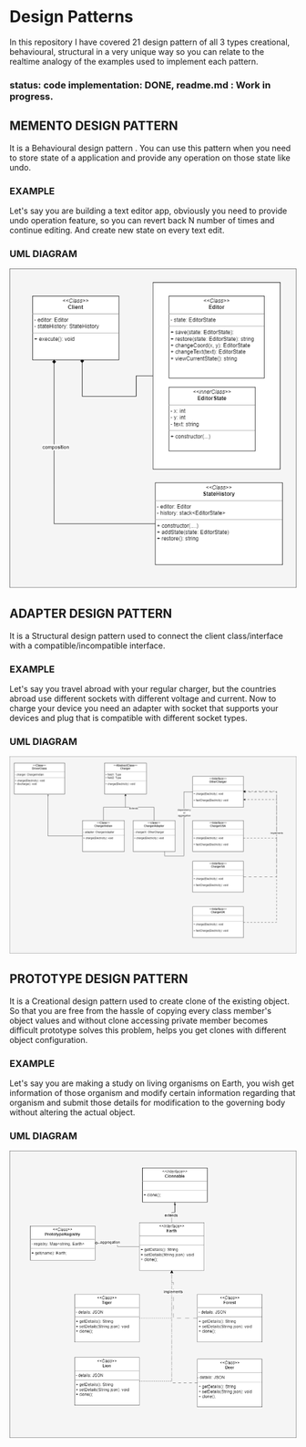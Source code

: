 # Design Patterns
In this repository I have covered 21 design pattern of all 3 types creational, behavioural, structural
in a very unique way so you can relate to the realtime analogy of the examples used to implement each
pattern.
### status: code implementation: DONE, readme.md : Work in progress.


## MEMENTO DESIGN PATTERN
It is a Behavioural design pattern . You can use this pattern when you need to store state of a
application and provide any operation on those state like undo.

### EXAMPLE
Let's say you are building a text editor app, obviously you need to provide undo operation feature,
so you can revert back N number of times and continue editing. And create new state on every text
edit.

### UML DIAGRAM

![memento-design-pattern-uml-diagram](design-patterns/assets/memento.png)


## ADAPTER DESIGN PATTERN
It is a Structural design pattern used to connect the client class/interface with a
compatible/incompatible interface.

### EXAMPLE
Let's say you travel abroad with your regular charger, but the countries abroad use different sockets
with different voltage and current. Now to charge your device you need an adapter with socket
that supports your devices and plug that is compatible with different socket types.

### UML DIAGRAM

![adapter-design-pattern-uml-diagram](design-patterns/assets/adapter.png)



## PROTOTYPE DESIGN PATTERN
It is a Creational design pattern used to create clone of the existing object. So that you are
free from the hassle of copying every class member's object values and without clone
accessing private member becomes difficult prototype solves this problem,
helps you get clones with different object configuration.

### EXAMPLE
Let's say you are making a study on living organisms on Earth, you wish get information of
those organism and modify certain information regarding that organism and submit those details
for modification to the governing body without altering the actual object.

### UML DIAGRAM

![prototype-design-pattern-uml-diagram](design-patterns/assets/prototype.png)

